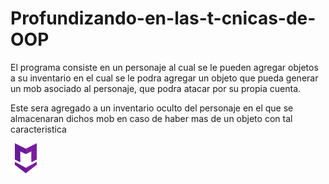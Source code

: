 # Profundizando-en-las-t-cnicas-de-OOP

El programa consiste en un personaje al cual se le pueden agregar objetos a su inventario en el cual se le podra agregar un objeto que pueda generar un mob asociado al personaje, que podra atacar por su propia cuenta.

Este sera agregado a un inventario oculto del personaje en el que se almacenaran dichos mob en caso de haber mas de un objeto con tal caracteristica

![alt text](https://github.com/adam-p/markdown-here/raw/master/src/common/images/icon48.png "Logo Title Text 1")
